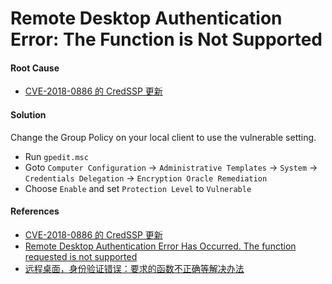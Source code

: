 # Remote Desktop Authentication Error: The Function is Not Supported

#### Root Cause
* [CVE-2018-0886 的 CredSSP 更新](https://support.microsoft.com/zh-cn/help/4093492/credssp-updates-for-cve-2018-0886-march-13-2018)

#### Solution
Change the Group Policy on your local client to use the vulnerable setting.

* Run `gpedit.msc`
* Goto `Computer Configuration` -> `Administrative Templates` -> `System` -> `Credentials Delegation` -> `Encryption Oracle Remediation`
* Choose `Enable` and set `Protection Level` to `Vulnerable`

#### References
* [CVE-2018-0886 的 CredSSP 更新](https://support.microsoft.com/zh-cn/help/4093492/credssp-updates-for-cve-2018-0886-march-13-2018) 
* [Remote Desktop Authentication Error Has Occurred. The function requested is not supported](https://social.technet.microsoft.com/Forums/windows/en-US/46e1cd52-52b3-4427-88a3-200f87319e23/remote-desktop-authentication-error-has-occurred-the-function-requested-is-not-supported)
* [远程桌面，身份验证错误：要求的函数不正确等解决办法](http://www.cnblogs.com/LuckWJL/p/9018710.html)
